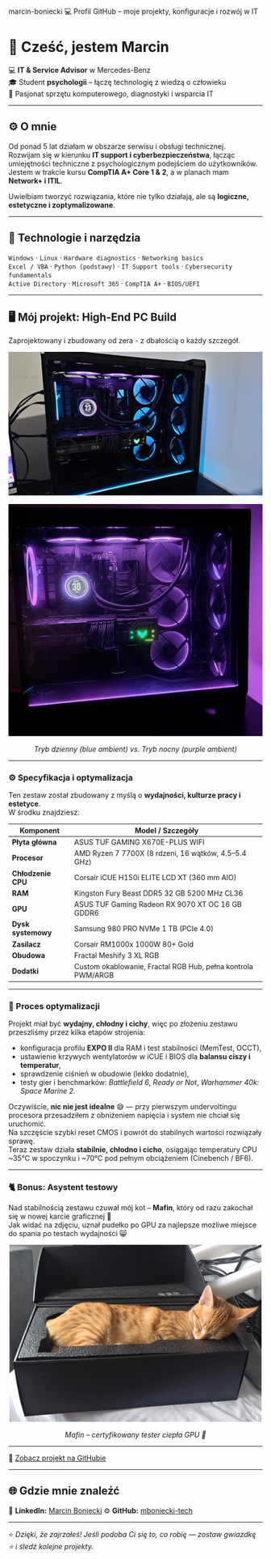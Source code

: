 marcin-boniecki
💻 Profil GitHub – moje projekty, konfiguracje i rozwój w IT
# 👋 Cześć, jestem Marcin

💻 **IT & Service Advisor** w Mercedes-Benz  
🎓 Student **psychologii** – łączę technologię z wiedzą o człowieku  
🔧 Pasjonat sprzętu komputerowego, diagnostyki i wsparcia IT  

---

## ⚙️ O mnie
Od ponad 5 lat działam w obszarze serwisu i obsługi technicznej.  
Rozwijam się w kierunku **IT support i cyberbezpieczeństwa**, łącząc umiejętności techniczne z psychologicznym podejściem do użytkowników.  
Jestem w trakcie kursu **CompTIA A+ Core 1 & 2**, a w planach mam **Network+ i ITIL**.  

Uwielbiam tworzyć rozwiązania, które nie tylko działają, ale są **logiczne, estetyczne i zoptymalizowane**.

---

## 🧠 Technologie i narzędzia
`Windows` · `Linux` · `Hardware diagnostics` · `Networking basics`  
`Excel / VBA` · `Python (podstawy)` · `IT Support tools` · `Cybersecurity fundamentals`  
`Active Directory` · `Microsoft 365` · `CompTIA A+` · `BIOS/UEFI`

---

## 🖥️ Mój projekt: High-End PC Build
Zaprojektowany i zbudowany od zera - z dbałością o każdy szczegół.
<p align="center">
  <img src="https://github.com/mboniecki-tech/marcin-boniecki/blob/main/P_20251003_190912.jpg" width="600" alt="High-End PC Build">
</p>

<p align="center">
  <img src="https://github.com/mboniecki-tech/marcin-boniecki/blob/main/P_20251003_201028.jpg"" width="600" alt="High-End PC Build - Night Mode">
</p>

<p align="center">
  <em>Tryb dzienny (blue ambient) vs. Tryb nocny (purple ambient)</em>
</p>

---

### ⚙️ Specyfikacja i optymalizacja

Ten zestaw został zbudowany z myślą o **wydajności, kulturze pracy i estetyce**.  
W środku znajdziesz:

| Komponent | Model / Szczegóły |
|------------|------------------|
| **Płyta główna** | ASUS TUF GAMING X670E-PLUS WIFI |
| **Procesor** | AMD Ryzen 7 7700X (8 rdzeni, 16 wątków, 4.5–5.4 GHz) |
| **Chłodzenie CPU** | Corsair iCUE H150i ELITE LCD XT (360 mm AIO) |
| **RAM** | Kingston Fury Beast DDR5 32 GB 5200 MHz CL36 |
| **GPU** | ASUS TUF Gaming Radeon RX 9070 XT OC 16 GB GDDR6 |
| **Dysk systemowy** | Samsung 980 PRO NVMe 1 TB (PCIe 4.0) |
| **Zasilacz** | Corsair RM1000x 1000W 80+ Gold |
| **Obudowa** | Fractal Meshify 3 XL RGB |
| **Dodatki** | Custom okablowanie, Fractal RGB Hub, pełna kontrola PWM/ARGB |

---

### 🧠 Proces optymalizacji

Projekt miał być **wydajny, chłodny i cichy**, więc po złożeniu zestawu przeszliśmy przez kilka etapów strojenia:
- konfiguracja profilu **EXPO II** dla RAM i test stabilności (MemTest, OCCT),  
- ustawienie krzywych wentylatorów w iCUE i BIOS dla **balansu ciszy i temperatur**,  
- sprawdzenie ciśnień w obudowie (lekko dodatnie),  
- testy gier i benchmarków: *Battlefield 6*, *Ready or Not*, *Warhammer 40k: Space Marine 2*.

Oczywiście, **nic nie jest idealne** 😅 — przy pierwszym undervoltingu procesora przesadziłem z obniżeniem napięcia i system nie chciał się uruchomić.  
Na szczęście szybki reset CMOS i powrót do stabilnych wartości rozwiązały sprawę.  
Teraz zestaw działa **stabilnie, chłodno i cicho**, osiągając temperatury CPU ~35°C w spoczynku i ~70°C pod pełnym obciążeniem (Cinebench / BF6).

---

### 🐈 Bonus: Asystent testowy

Nad stabilnością zestawu czuwał mój kot – **Mafin**, który od razu zakochał się w nowej karcie graficznej 🐾  
Jak widać na zdjęciu, uznał pudełko po GPU za najlepsze możliwe miejsce do spania po testach wydajności 😸  

<p align="center">
  <img src="https://github.com/mboniecki-tech/marcin-boniecki/blob/main/P_20251006_133733.jpg" width="500" alt="Mafin - tester GPU">
</p>

<p align="center"><em>Mafin – certyfikowany tester ciepła GPU 🧡</em></p>

---


🔗 [Zobacz projekt na GitHubie](https://github.com/mboniecki-tech/marcin-boniecki/blob/main/P_20251003_190912.jpg)

---

## 🌐 Gdzie mnie znaleźć
💼 **LinkedIn:** [Marcin Boniecki](https://www.linkedin.com/in/marcin-b-881802330)
⚙️ **GitHub:** [mboniecki-tech](https://github.com/mboniecki-tech)

---

⭐️ *Dzięki, że zajrzałeś! Jeśli podoba Ci się to, co robię — zostaw gwiazdkę ⭐ i śledź kolejne projekty.*
